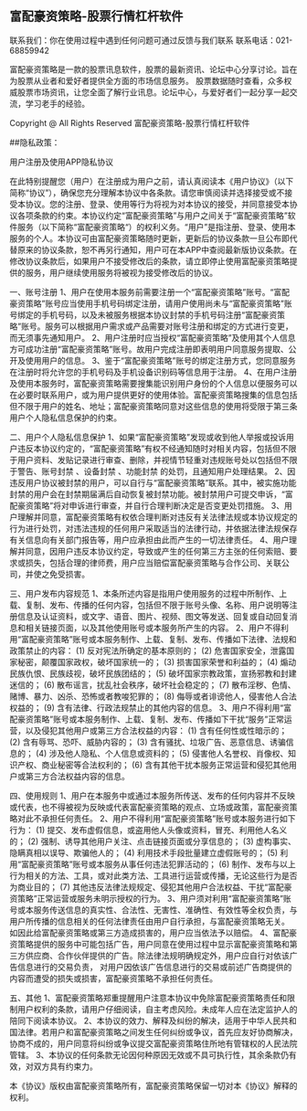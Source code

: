## 富配豪资策略-股票行情杠杆软件

联系我们：你在使用过程中遇到任何问题可通过反馈与我们联系
联系电话：021-68859942

富配豪资策略是一款的股票讯息软件，股票的最新资讯、论坛中心分享讨论。旨在为股票从业者和爱好者提供全方面的市场信息服务。
股票数据随时查看，众多权威股票市场资讯，让您全面了解行业讯息。论坛中心，与爱好者们一起分享一起交流，学习老手的经验。

Copyright @ All Rights Reserved 富配豪资策略-股票行情杠杆软件



##隐私政策：


用户注册及使用APP隐私协议

在此特别提醒您（用户）在注册成为用户之前，请认真阅读本《用户协议》（以下简称“协议”），确保您充分理解本协议中各条款。请您审慎阅读并选择接受或不接受本协议。您的注册、登录、使用等行为将视为对本协议的接受，并同意接受本协议各项条款的约束。本协议约定“富配豪资策略”与用户之间关于“富配豪资策略”软件服务（以下简称“富配豪资策略“）的权利义务。“用户”是指注册、登录、使用本服务的个人。本协议可由富配豪资策略随时更新，更新后的协议条款一旦公布即代替原来的协议条款，恕不再另行通知，用户可在本APP中查阅最新版协议条款。在修改协议条款后，如果用户不接受修改后的条款，请立即停止使用富配豪资策略提供的服务，用户继续使用服务将被视为接受修改后的协议。 
 
一、账号注册
1、用户在使用本服务前需要注册一个“富配豪资策略”账号。“富配豪资策略”账号应当使用手机号码绑定注册，请用户使用尚未与“富配豪资策略”账号绑定的手机号码，以及未被服务根据本协议封禁的手机号码注册“富配豪资策略”账号。服务可以根据用户需求或产品需要对账号注册和绑定的方式进行变更，而无须事先通知用户。 
2、用户注册时应当授权“富配豪资策略”及使用其个人信息方可成功注册“富配豪资策略”账号。故用户完成注册即表明用户同意服务提取、公开及使用用户的信息。 
3、鉴于“富配豪资策略”账号的绑定注册方式，您同意服务在注册时将允许您的手机号码及手机设备识别码等信息用于注册。 
4、在用户注册及使用本服务时，富配豪资策略需要搜集能识别用户身份的个人信息以便服务可以在必要时联系用户，或为用户提供更好的使用体验。富配豪资策略搜集的信息包括但不限于用户的姓名、地址；富配豪资策略同意对这些信息的使用将受限于第三条用户个人隐私信息保护的约束。 
 
二、用户个人隐私信息保护
1、如果“富配豪资策略”发现或收到他人举报或投诉用户违反本协议约定的，“富配豪资策略”有权不经通知随时对相关内容，包括但不限于用户资料、发贴记录进行审查、删除，并视情节轻重对违规账号处以包括但不限于警告、账号封禁 、设备封禁 、功能封禁 的处罚，且通知用户处理结果。 
2、因违反用户协议被封禁的用户，可以自行与“富配豪资策略”联系。其中，被实施功能封禁的用户会在封禁期届满后自动恢复被封禁功能。被封禁用户可提交申诉，“富配豪资策略”将对申诉进行审查，并自行合理判断决定是否变更处罚措施。 
3、用户理解并同意，富配豪资策略有权依合理判断对违反有关法律法规或本协议规定的行为进行处罚，对违法违规的任何用户采取适当的法律行动，并依据法律法规保存有关信息向有关部门报告等，用户应承担由此而产生的一切法律责任。 
4、用户理解并同意，因用户违反本协议约定，导致或产生的任何第三方主张的任何索赔、要求或损失，包括合理的律师费，用户应当赔偿富配豪资策略与合作公司、关联公司，并使之免受损害。 
 
三、用户发布内容规范
1、本条所述内容是指用户使用服务的过程中所制作、上载、复制、发布、传播的任何内容，包括但不限于账号头像、名称、用户说明等注册信息及认证资料，或文字、语音、图片、视频、图文等发送、回复或自动回复消息和相关链接页面，以及其他使用账号或本服务所产生的内容。 
2、用户不得利用“富配豪资策略”账号或本服务制作、上载、复制、发布、传播如下法律、法规和政策禁止的内容： 
(1) 反对宪法所确定的基本原则的； 
(2) 危害国家安全，泄露国家秘密，颠覆国家政权，破坏国家统一的； 
(3) 损害国家荣誉和利益的； 
(4) 煽动民族仇恨、民族歧视，破坏民族团结的； 
(5) 破坏国家宗教政策，宣扬邪教和封建迷信的； 
(6) 散布谣言，扰乱社会秩序，破坏社会稳定的； 
(7) 散布淫秽、色情、赌博、暴力、凶杀、恐怖或者教唆犯罪的； 
(8) 侮辱或者诽谤他人，侵害他人合法权益的； 
(9) 含有法律、行政法规禁止的其他内容的信息。 
3、用户不得利用“富配豪资策略”账号或本服务制作、上载、复制、发布、传播如下干扰“服务”正常运营，以及侵犯其他用户或第三方合法权益的内容： 
(1) 含有任何性或性暗示的； 
(2) 含有辱骂、恐吓、威胁内容的； 
(3) 含有骚扰、垃圾广告、恶意信息、诱骗信息的； 
(4) 涉及他人隐私、个人信息或资料的； 
(5) 侵害他人名誉权、肖像权、知识产权、商业秘密等合法权利的； 
(6) 含有其他干扰本服务正常运营和侵犯其他用户或第三方合法权益内容的信息。 
 
四、使用规则
1、用户在本服务中或通过本服务所传送、发布的任何内容并不反映或代表，也不得被视为反映或代表富配豪资策略的观点、立场或政策，富配豪资策略对此不承担任何责任。 
2、用户不得利用“富配豪资策略”账号或本服务进行如下行为： 
(1) 提交、发布虚假信息，或盗用他人头像或资料，冒充、利用他人名义的； 
(2) 强制、诱导其他用户关注、点击链接页面或分享信息的； 
(3) 虚构事实、隐瞒真相以误导、欺骗他人的； 
(4) 利用技术手段批量建立虚假账号的； 
(5) 利用“富配豪资策略”账号或本服务从事任何违法犯罪活动的； 
(6) 制作、发布与以上行为相关的方法、工具，或对此类方法、工具进行运营或传播，无论这些行为是否为商业目的； 
(7) 其他违反法律法规规定、侵犯其他用户合法权益、干扰“富配豪资策略”正常运营或服务未明示授权的行为。 
3、用户须对利用“富配豪资策略”账号或本服务传送信息的真实性、合法性、无害性、准确性、有效性等全权负责，与用户所传播的信息相关的任何法律责任由用户自行承担，与富配豪资策略无关。 
如因此给富配豪资策略或第三方造成损害的，用户应当依法予以赔偿。 
4、富配豪资策略提供的服务中可能包括广告，用户同意在使用过程中显示富配豪资策略和第三方供应商、合作伙伴提供的广告。除法律法规明确规定外，用户应自行对依该广告信息进行的交易负责， 
对用户因依该广告信息进行的交易或前述广告商提供的内容而遭受的损失或损害，富配豪资策略不承担任何责任。 
 
五、其他
1、富配豪资策略郑重提醒用户注意本协议中免除富配豪资策略责任和限制用户权利的条款，请用户仔细阅读，自主考虑风险。未成年人应在法定监护人的陪同下阅读本协议。 
2、本协议的效力、解释及纠纷的解决，适用于中华人民共和国法律。若用户和富配豪资策略之间发生任何纠纷或争议，首先应友好协商解决，协商不成的，用户同意将纠纷或争议提交富配豪资策略住所地有管辖权的人民法院管辖。 
3、本协议的任何条款无论因何种原因无效或不具可执行性，其余条款仍有效，对双方具有约束力。

本《协议》版权由富配豪资策略所有，富配豪资策略保留一切对本《协议》解释的权利。
